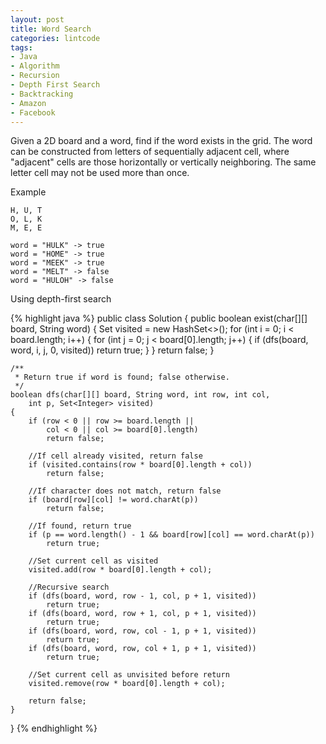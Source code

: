 ```yaml
---
layout: post
title: Word Search
categories: lintcode
tags:
- Java
- Algorithm
- Recursion
- Depth First Search
- Backtracking
- Amazon
- Facebook
---
```


Given a 2D board and a word, find if the word exists in the grid. The word can be constructed from letters of sequentially adjacent cell, where "adjacent" cells are those horizontally or vertically neighboring. The same letter cell may not be used more than once.

Example

```
H, U, T
O, L, K
M, E, E

word = "HULK" -> true
word = "HOME" -> true
word = "MEEK" -> true
word = "MELT" -> false
word = "HULOH" -> false
```

Using depth-first search

{% highlight java %}
public class Solution {
    public boolean exist(char[][] board, String word) {
        Set<Integer> visited = new HashSet<>();
        for (int i = 0; i < board.length; i++) {
            for (int j = 0; j < board[0].length; j++) {
                if (dfs(board, word, i, j, 0, visited))
                    return true;
            }
        }
        return false;
    }
    
    /**
     * Return true if word is found; false otherwise.
     */
    boolean dfs(char[][] board, String word, int row, int col,
        int p, Set<Integer> visited)
    {
        if (row < 0 || row >= board.length ||
            col < 0 || col >= board[0].length)
            return false;
        
        //If cell already visited, return false
        if (visited.contains(row * board[0].length + col))
            return false;
        
        //If character does not match, return false
        if (board[row][col] != word.charAt(p))
            return false;
        
        //If found, return true
        if (p == word.length() - 1 && board[row][col] == word.charAt(p))
            return true;
        
        //Set current cell as visited    
        visited.add(row * board[0].length + col);
        
        //Recursive search
        if (dfs(board, word, row - 1, col, p + 1, visited))
            return true;
        if (dfs(board, word, row + 1, col, p + 1, visited))
            return true;
        if (dfs(board, word, row, col - 1, p + 1, visited))
            return true;
        if (dfs(board, word, row, col + 1, p + 1, visited))
            return true;
        
        //Set current cell as unvisited before return
        visited.remove(row * board[0].length + col);
        
        return false;
    }
}
{% endhighlight %}